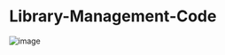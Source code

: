 # Library-Management-Code
![image](https://user-images.githubusercontent.com/86196042/215264984-a345e1a9-0d24-4e24-80df-c943fde646fa.png)

